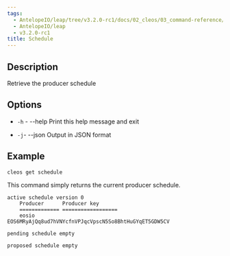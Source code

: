 ```yaml
---
tags:
  - AntelopeIO/leap/tree/v3.2.0-rc1/docs/02_cleos/03_command-reference/get/schedule.md
  - AntelopeIO/leap
  - v3.2.0-rc1
title: Schedule
---
```

## Description

Retrieve the producer schedule


## Options
- `-h` - --help                   Print this help message and exit

- `-j`- --json                   Output in JSON format


## Example

```sh
cleos get schedule
```

This command simply returns the current producer schedule. 

```console
active schedule version 0
    Producer      Producer key
    ============= ==================
    eosio         EOS6MRyAjQq8ud7hVNYcfnVPJqcVpscN5So8BhtHuGYqET5GDW5CV

pending schedule empty

proposed schedule empty
```
